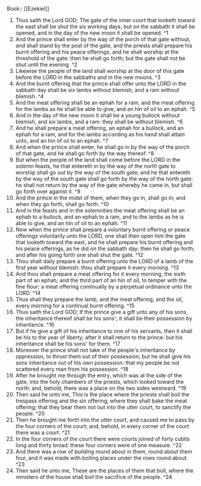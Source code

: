  Book:: [[Ezekiel]]
 1. Thus saith the Lord GOD; The gate of the inner court that looketh toward the east shall be shut the six working days; but on the sabbath it shall be opened, and in the day of the new moon it shall be opened. ^1
 2. And the prince shall enter by the way of the porch of that gate without, and shall stand by the post of the gate, and the priests shall prepare his burnt offering and his peace offerings, and he shall worship at the threshold of the gate: then he shall go forth; but the gate shall not be shut until the evening. ^2
 3. Likewise the people of the land shall worship at the door of this gate before the LORD in the sabbaths and in the new moons. ^3
 4. And the burnt offering that the prince shall offer unto the LORD in the sabbath day shall be six lambs without blemish, and a ram without blemish. ^4
 5. And the meat offering shall be an ephah for a ram, and the meat offering for the lambs as he shall be able to give, and an hin of oil to an ephah. ^5
 6. And in the day of the new moon it shall be a young bullock without blemish, and six lambs, and a ram: they shall be without blemish. ^6
 7. And he shall prepare a meat offering, an ephah for a bullock, and an ephah for a ram, and for the lambs according as his hand shall attain unto, and an hin of oil to an ephah. ^7
 8. And when the prince shall enter, he shall go in by the way of the porch of that gate, and he shall go forth by the way thereof. ^8
 9. But when the people of the land shall come before the LORD in the solemn feasts, he that entereth in by the way of the north gate to worship shall go out by the way of the south gate; and he that entereth by the way of the south gate shall go forth by the way of the north gate: he shall not return by the way of the gate whereby he came in, but shall go forth over against it. ^9
 10. And the prince in the midst of them, when they go in, shall go in; and when they go forth, shall go forth. ^10
 11. And in the feasts and in the solemnities the meat offering shall be an ephah to a bullock, and an ephah to a ram, and to the lambs as he is able to give, and an hin of oil to an ephah. ^11
 12. Now when the prince shall prepare a voluntary burnt offering or peace offerings voluntarily unto the LORD, one shall then open him the gate that looketh toward the east, and he shall prepare his burnt offering and his peace offerings, as he did on the sabbath day: then he shall go forth; and after his going forth one shall shut the gate. ^12
 13. Thou shalt daily prepare a burnt offering unto the LORD of a lamb of the first year without blemish: thou shalt prepare it every morning. ^13
 14. And thou shalt prepare a meat offering for it every morning, the sixth part of an ephah, and the third part of an hin of oil, to temper with the fine flour; a meat offering continually by a perpetual ordinance unto the LORD. ^14
 15. Thus shall they prepare the lamb, and the meat offering, and the oil, every morning for a continual burnt offering. ^15
 16. Thus saith the Lord GOD; If the prince give a gift unto any of his sons, the inheritance thereof shall be his sons'; it shall be their possession by inheritance. ^16
 17. But if he give a gift of his inheritance to one of his servants, then it shall be his to the year of liberty; after it shall return to the prince: but his inheritance shall be his sons' for them. ^17
 18. Moreover the prince shall not take of the people's inheritance by oppression, to thrust them out of their possession; but he shall give his sons inheritance out of his own possession: that my people be not scattered every man from his possession. ^18
 19. After he brought me through the entry, which was at the side of the gate, into the holy chambers of the priests, which looked toward the north: and, behold, there was a place on the two sides westward. ^19
 20. Then said he unto me, This is the place where the priests shall boil the trespass offering and the sin offering, where they shall bake the meat offering; that they bear them not out into the utter court, to sanctify the people. ^20
 21. Then he brought me forth into the utter court, and caused me to pass by the four corners of the court; and, behold, in every corner of the court there was a court. ^21
 22. In the four corners of the court there were courts joined of forty cubits long and thirty broad: these four corners were of one measure. ^22
 23. And there was a row of building round about in them, round about them four, and it was made with boiling places under the rows round about. ^23
 24. Then said he unto me, These are the places of them that boil, where the ministers of the house shall boil the sacrifice of the people. ^24
